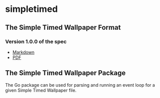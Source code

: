 # simpletimed

## The Simple Timed Wallpaper Format

### Version 1.0.0 of the spec

* [Markdown](https://github.com/xyproto/simpletimed/stw-1.0.0.md)
* [PDF](https://github.com/xyproto/simpletimed/stw-1.0.0.pdf)

## The Simple Timed Wallpaper Package

The Go package can be used for parsing and running an event loop for a given Simple Timed Wallpaper file.
